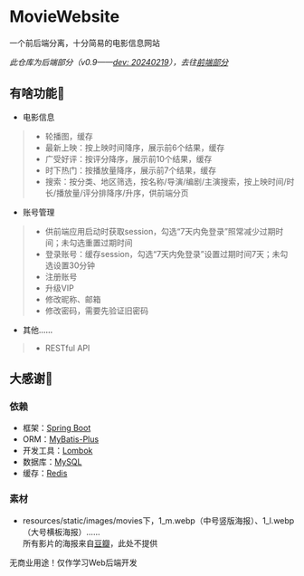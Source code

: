 # MovieWebsite
一个前后端分离，十分简易的电影信息网站

*此仓库为后端部分（v0.9——[dev: 20240219](https://github.com/PeerlessMonster/MovieWebsite-backend/tree/5043ecb2f022c9d01fcbf8dbf34f88dc66bbb919)），去往[前端部分](https://github.com/PeerlessMonster/MovieWebsite-frontend)*



## 有啥功能🧐
- 电影信息
> - 轮播图，缓存
> - 最新上映：按上映时间降序，展示前6个结果，缓存
> - 广受好评：按评分降序，展示前10个结果，缓存
> - 时下热门：按播放量降序，展示前7个结果，缓存
> - 搜索：按分类、地区筛选，按名称/导演/编剧/主演搜索，按上映时间/时长/播放量/评分排降序/升序，供前端分页
- 账号管理
> - 供前端应用启动时获取session，勾选“7天内免登录”照常减少过期时间；未勾选重置过期时间
> - 登录账号：缓存session，勾选“7天内免登录”设置过期时间7天；未勾选设置30分钟
> - 注册账号
> - 升级VIP
> - 修改昵称、邮箱
> - 修改密码，需要先验证旧密码
- 其他……
> - RESTful API



## 大感谢🫡
### 依赖
- 框架：[Spring Boot](https://spring.io/projects/spring-boot)
- ORM：[MyBatis-Plus](https://baomidou.com/)
- 开发工具：[Lombok](https://projectlombok.org/)
- 数据库：[MySQL](https://www.mysql.com/)
- 缓存：[Redis](https://redis.io/)

### 素材
- resources/static/images/movies下，1_m.webp（中号竖版海报）、1_l.webp（大号横板海报）……  
  所有影片的海报来自[豆瓣](https://www.douban.com/)，此处不提供

无商业用途！仅作学习Web后端开发